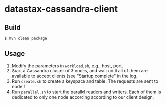 # datastax-cassandra-client
## Build
```
$ mvn clean package
```
## Usage
1. Modify the parameters in `workload.sh`, e.g., host, port.
2. Start a Cassandra cluster of 3 nodes, and wait until all of them are available to accept clients (see "Startup complete" in the log.
3. Run `create.sh` to create a keyspace and table. The requests are sent to node 1.
4. Run `parallel.sh` to start the parallel readers and writers. Each of them is dedicated to only one node according according to our client design.
